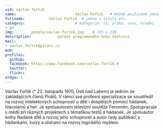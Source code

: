 ```yaml
---
uid: vaclav.fortik
name:                           Václav Fořtík  	# běžně používáné jméno
fullname: 			Václav Fořtík  # jméno s tituly etc.
category:                       # kategorie: rp, praha, vary, hradec, jmk, senat
- ga
img: 		people/vaclav-fortik.jpg    # 165 x 220
description: 			garant programového bodu školství             	        			# kratký popis, max 160 znaků
mail:
- vaclav.fortik@pirati.cz
mob: 				
profiles:
  github: 
  facebook: https://www.facebook.com/vaclav.fortik.9
  twitter: 
  flickr: 
ordga: 1
---
```


Václav Fořtík (* 22. listopadu 1970, Ústí nad Labem) je jedním ze zakládajících členů Pirátů. V rámci své profesní specializace se soustředil na rozvoj intelektových schopností u dětí i dospělých pomocí hádanek, hlavolamů a her. Je spoluautorem televizní soutěže Fenomén. Spolupracuje s médii při různých projektech s tématikou testů a hádanek. Je spoluautor knihy Nadané dítě a rozvoj jeho schopností a autor řady publikací s hádankami, kvízy a úlohami na rozvoj logického myšlení. 
